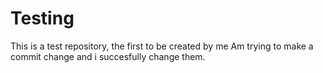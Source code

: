 # Testing
This is a test repository, the first to be created by me 
Am trying to make a commit change and i succesfully change them.
